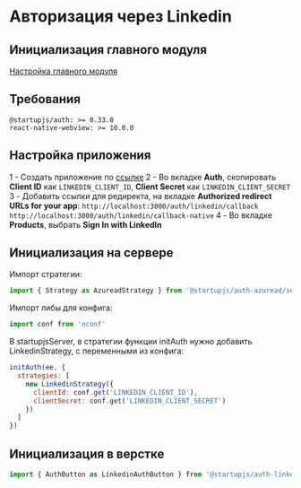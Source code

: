 # Авторизация через Linkedin

## Инициализация главного модуля
[Настройка главного модуля](/docs/auth/main)

## Требования

```
@startupjs/auth: >= 0.33.0
react-native-webview: >= 10.0.0
```

## Настройка приложения
1 - Создать приложение по [ссылке](https://www.linkedin.com/developers)
2 - Во вкладке **Auth**, скопировать **Client ID** как `LINKEDIN_CLIENT_ID`, **Client Secret** как `LINKEDIN_CLIENT_SECRET`
3 - Добавить ссылки для редиректа, на вкладке **Authorized redirect URLs for your app**:
`http://localhost:3000/auth/linkedin/callback`
`http://localhost:3000/auth/linkedin/callback-native`
4 - Во вкладке **Products**, выбрать **Sign In with LinkedIn**

## Инициализация на сервере
Импорт стратегии:
```js
import { Strategy as AzureadStrategy } from '@startupjs/auth-azuread/server'
```

Импорт либы для конфига:
```js
import conf from 'nconf'
````

В startupjsServer, в стратегии функции initAuth нужно добавить LinkedinStrategy, с переменными из конфига:
```js
initAuth(ee, {
  strategies: [
    new LinkedinStrategy({
      clientId: conf.get('LINKEDIN_CLIENT_ID'),
      clientSecret: conf.get('LINKEDIN_CLIENT_SECRET')
    })
  ]
})
```

## Инициализация в верстке
```js
import { AuthButton as LinkedinAuthButton } from '@startupjs/auth-linkedin/client'
```
